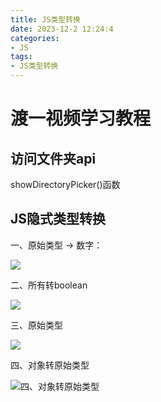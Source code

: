 ```yaml
---
title: JS类型转换
date: 2023-12-2 12:24:4
categories:
- JS
tags:
- JS类型转换
---
```

# 渡一视频学习教程

## 访问文件夹api

showDirectoryPicker()函数

## JS隐式类型转换

一、原始类型 -> 数字：

![](/images/1.png)

二、所有转boolean

![](/images/2.png)

三、原始类型

![](/images/3.png)

四、对象转原始类型

![四、对象转原始类型](/images/4.png)